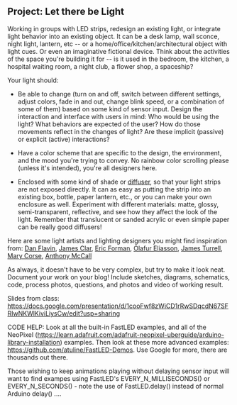## Project: Let there be Light

Working in groups with LED strips, redesign an existing light, or integrate light behavior into an existing object. It can be a desk lamp, wall sconce, night light, lantern, etc -- or a home/office/kitchen/architectural object with light cues. Or even an imaginative fictional device. Think about the activities of the space you're building it for -- is it used in the bedroom, the kitchen, a hospital waiting room, a night club, a flower shop, a spaceship?

Your light should:

- Be able to change (turn on and off, switch between different settings, adjust colors, fade in and out, change blink speed, or a combination of some of them) based on some kind of sensor input. Design the interaction and interface with users in mind: Who would be using the light? What behaviors are expected of the user? How do those movements reflect in the changes of light? Are these implicit (passive) or explicit (active) interactions?

- Have a color scheme that are specific to the design, the environment, and the mood you're trying to convey. No rainbow color scrolling please (unless it's intended), you're all designers here.

- Enclosed with some kind of shade or [diffuser](<https://en.wikipedia.org/wiki/Diffuser_(optics)>), so that your light strips are not exposed directly. It can as easy as putting the strip into an existing box, bottle, paper lantern, etc., or you can make your own enclosure as well. Experiment with different materials: matte, glossy, semi-transparent, reflective, and see how they affect the look of the light. Remember that translucent or sanded acrylic or even simple paper can be really good diffusers!

Here are some light artists and lighting designers you might find inspiration from: [Dan Flavin](https://www.guggenheim.org/artwork/artist/dan-flavin), [James Clar](http://www.jamesclar.com/), [Eric Forman](https://www.ericforman.com), [Olafur Eliasson](https://olafureliasson.net/tag/TEL1413/light), [James Turrell](https://jamesturrell.com/work/type/), [Mary Corse](https://www.pacegallery.com/artists/mary-corse/), [Anthony McCall](https://www.skny.com/artists/anthony-mccall)

As always, it doesn't have to be very complex, but try to make it look neat. Document your work on your blog! Include sketches, diagrams, schematics, code, process photos, questions, and photos and video of working result.

Slides from class: https://docs.google.com/presentation/d/1cooFwf8zWiCD1rRwSDqcdN67SFRIwNKWlKiviLiysCw/edit?usp=sharing 

CODE HELP: Look at all the built-in FastLED examples, and all of the NeoPixel (https://learn.adafruit.com/adafruit-neopixel-uberguide/arduino-library-installation) examples. Then look at these more advanced examples: https://github.com/atuline/FastLED-Demos. Use Google for more, there are thousands out there. 

Those wishing to keep animations playing without delaying sensor input will want to find exampes using FastLED's EVERY_N_MILLISECONDS() or EVERY_N_SECONDS()  - note the use of FastLED.delay() instead of normal Arduino delay() ....
